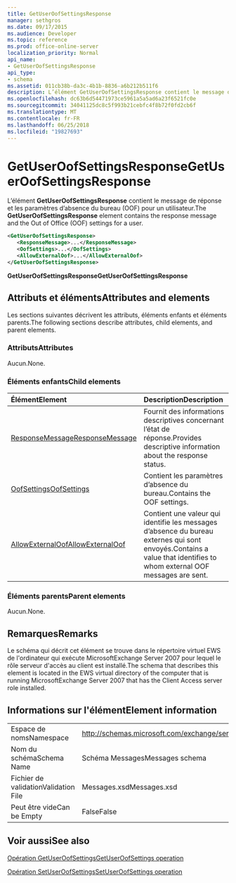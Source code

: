 ```yaml
---
title: GetUserOofSettingsResponse
manager: sethgros
ms.date: 09/17/2015
ms.audience: Developer
ms.topic: reference
ms.prod: office-online-server
localization_priority: Normal
api_name:
- GetUserOofSettingsResponse
api_type:
- schema
ms.assetid: 011cb38b-da3c-4b1b-8836-a6b212b511f6
description: L’élément GetUserOofSettingsResponse contient le message de réponse et les paramètres d’absence du bureau (OOF) pour un utilisateur.
ms.openlocfilehash: dc63b6d54471973ce5961a5a5ad6a23f6521fc0e
ms.sourcegitcommit: 34041125dc8c5f993b21cebfc4f8b72f0fd2cb6f
ms.translationtype: MT
ms.contentlocale: fr-FR
ms.lasthandoff: 06/25/2018
ms.locfileid: "19827693"
---
```

# <a name="getuseroofsettingsresponse"></a><span data-ttu-id="88868-103">GetUserOofSettingsResponse</span><span class="sxs-lookup"><span data-stu-id="88868-103">GetUserOofSettingsResponse</span></span>

<span data-ttu-id="88868-104">L’élément **GetUserOofSettingsResponse** contient le message de réponse et les paramètres d’absence du bureau (OOF) pour un utilisateur.</span><span class="sxs-lookup"><span data-stu-id="88868-104">The **GetUserOofSettingsResponse** element contains the response message and the Out of Office (OOF) settings for a user.</span></span> 
  
```xml
<GetUserOofSettingsResponse>
   <ResponseMessage>...</ResponseMessage>
   <OofSettings>...</OofSettings>
   <AllowExternalOof>...</AllowExternalOof>
</GetUserOofSettingsResponse>
```

 <span data-ttu-id="88868-105">**GetUserOofSettingsResponse**</span><span class="sxs-lookup"><span data-stu-id="88868-105">**GetUserOofSettingsResponse**</span></span>
## <a name="attributes-and-elements"></a><span data-ttu-id="88868-106">Attributs et éléments</span><span class="sxs-lookup"><span data-stu-id="88868-106">Attributes and elements</span></span>

<span data-ttu-id="88868-107">Les sections suivantes décrivent les attributs, éléments enfants et éléments parents.</span><span class="sxs-lookup"><span data-stu-id="88868-107">The following sections describe attributes, child elements, and parent elements.</span></span>
  
### <a name="attributes"></a><span data-ttu-id="88868-108">Attributs</span><span class="sxs-lookup"><span data-stu-id="88868-108">Attributes</span></span>

<span data-ttu-id="88868-109">Aucun.</span><span class="sxs-lookup"><span data-stu-id="88868-109">None.</span></span>
  
### <a name="child-elements"></a><span data-ttu-id="88868-110">Éléments enfants</span><span class="sxs-lookup"><span data-stu-id="88868-110">Child elements</span></span>

|<span data-ttu-id="88868-111">**Élément**</span><span class="sxs-lookup"><span data-stu-id="88868-111">**Element**</span></span>|<span data-ttu-id="88868-112">**Description**</span><span class="sxs-lookup"><span data-stu-id="88868-112">**Description**</span></span>|
|:-----|:-----|
|[<span data-ttu-id="88868-113">ResponseMessage</span><span class="sxs-lookup"><span data-stu-id="88868-113">ResponseMessage</span></span>](responsemessage.md) <br/> |<span data-ttu-id="88868-114">Fournit des informations descriptives concernant l’état de réponse.</span><span class="sxs-lookup"><span data-stu-id="88868-114">Provides descriptive information about the response status.</span></span>  <br/> |
|[<span data-ttu-id="88868-115">OofSettings</span><span class="sxs-lookup"><span data-stu-id="88868-115">OofSettings</span></span>](oofsettings.md) <br/> |<span data-ttu-id="88868-116">Contient les paramètres d’absence du bureau.</span><span class="sxs-lookup"><span data-stu-id="88868-116">Contains the OOF settings.</span></span>  <br/> |
|[<span data-ttu-id="88868-117">AllowExternalOof</span><span class="sxs-lookup"><span data-stu-id="88868-117">AllowExternalOof</span></span>](allowexternaloof.md) <br/> |<span data-ttu-id="88868-118">Contient une valeur qui identifie les messages d’absence du bureau externes qui sont envoyés.</span><span class="sxs-lookup"><span data-stu-id="88868-118">Contains a value that identifies to whom external OOF messages are sent.</span></span>  <br/> |
   
### <a name="parent-elements"></a><span data-ttu-id="88868-119">Éléments parents</span><span class="sxs-lookup"><span data-stu-id="88868-119">Parent elements</span></span>

<span data-ttu-id="88868-120">Aucun.</span><span class="sxs-lookup"><span data-stu-id="88868-120">None.</span></span>
  
## <a name="remarks"></a><span data-ttu-id="88868-121">Remarques</span><span class="sxs-lookup"><span data-stu-id="88868-121">Remarks</span></span>

<span data-ttu-id="88868-122">Le schéma qui décrit cet élément se trouve dans le répertoire virtuel EWS de l'ordinateur qui exécute MicrosoftExchange Server 2007 pour lequel le rôle serveur d'accès au client est installé.</span><span class="sxs-lookup"><span data-stu-id="88868-122">The schema that describes this element is located in the EWS virtual directory of the computer that is running MicrosoftExchange Server 2007 that has the Client Access server role installed.</span></span>
  
## <a name="element-information"></a><span data-ttu-id="88868-123">Informations sur l'élément</span><span class="sxs-lookup"><span data-stu-id="88868-123">Element information</span></span>

|||
|:-----|:-----|
|<span data-ttu-id="88868-124">Espace de noms</span><span class="sxs-lookup"><span data-stu-id="88868-124">Namespace</span></span>  <br/> |http://schemas.microsoft.com/exchange/services/2006/messages  <br/> |
|<span data-ttu-id="88868-125">Nom du schéma</span><span class="sxs-lookup"><span data-stu-id="88868-125">Schema Name</span></span>  <br/> |<span data-ttu-id="88868-126">Schéma Messages</span><span class="sxs-lookup"><span data-stu-id="88868-126">Messages schema</span></span>  <br/> |
|<span data-ttu-id="88868-127">Fichier de validation</span><span class="sxs-lookup"><span data-stu-id="88868-127">Validation File</span></span>  <br/> |<span data-ttu-id="88868-128">Messages.xsd</span><span class="sxs-lookup"><span data-stu-id="88868-128">Messages.xsd</span></span>  <br/> |
|<span data-ttu-id="88868-129">Peut être vide</span><span class="sxs-lookup"><span data-stu-id="88868-129">Can be Empty</span></span>  <br/> |<span data-ttu-id="88868-130">False</span><span class="sxs-lookup"><span data-stu-id="88868-130">False</span></span>  <br/> |
   
## <a name="see-also"></a><span data-ttu-id="88868-131">Voir aussi</span><span class="sxs-lookup"><span data-stu-id="88868-131">See also</span></span>



[<span data-ttu-id="88868-132">Opération GetUserOofSettings</span><span class="sxs-lookup"><span data-stu-id="88868-132">GetUserOofSettings operation</span></span>](getuseroofsettings-operation.md)
  
[<span data-ttu-id="88868-133">Opération SetUserOofSettings</span><span class="sxs-lookup"><span data-stu-id="88868-133">SetUserOofSettings operation</span></span>](setuseroofsettings-operation.md)

